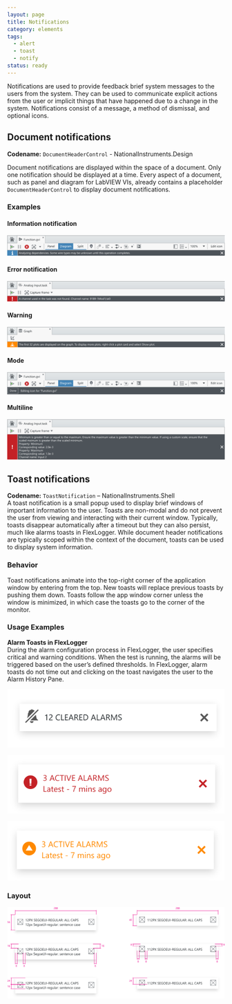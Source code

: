 ```yaml
---
layout: page
title: Notifications
category: elements
tags:
  - alert
  - toast
  - notify
status: ready
---
```


Notifications are used to provide feedback brief system messages to the users from the system. They can be used to communicate explicit actions from the user or implicit things that have happened due to a change in the system. Notifications consist of a message, a method of dismissal, and optional icons.

## Document notifications

**Codename:** `DocumentHeaderControl` - NationalInstruments.Design

Document notifications are displayed within the space of a document. Only one notification should be displayed at a time. Every aspect of a document, such as panel and diagram for LabVIEW VIs, already contains a placeholder `DocumentHeaderControl` to display document notifications.




### Examples
#### Information notification

![Information notification example](../../images/elements/notifications/notifications-document-info.svg)

#### Error notification

![Error notification example](../../images/elements/notifications/notifications-document-error.svg)

#### Warning

![Warning notification example](../../images/elements/notifications/notifications-document-warning.svg)

#### Mode

![Mode notification example](../../images/elements/notifications/notifications-document-mode.svg)

#### Multiline

![Mutiline notification example](../../images/elements/notifications/notifications-document-multiline.svg) 

## Toast notifications

**Codename:** `ToastNotification` – NationalInstruments.Shell  
A toast notification is a small popup used to display brief windows of important information to the user. Toasts are non-modal and do not prevent the user from viewing and interacting with their current window. Typically, toasts disappear automatically after a timeout but they can also persist, much like alarms toasts in FlexLogger. While document header notifications are typically scoped within the context of the document, toasts can be used to display system information.

### Behavior

Toast notifications animate into the top-right corner of the application window by entering from the top. New toasts will replace previous toasts by pushing them down. Toasts follow the app window corner unless the window is minimized, in which case the toasts go to the corner of the monitor.

### Usage Examples

**Alarm Toasts in FlexLogger**  
During the alarm configuration process in FlexLogger, the user specifies critical and warning conditions. When the test is running, the alarms will be triggered based on the user’s defined thresholds. In FlexLogger, alarm toasts do not time out and clicking on the toast navigates the user to the Alarm History Pane.

![Toast notification cleared exmaple](../../images/elements/notifications/toast-cleared.svg) 

![Toast notification critical example](../../images/elements/notifications/toast-critical-active.svg) 

![Toast notification warning example](../../images/elements/notifications/toast-warning-active.svg) 



### Layout
![Toast notification layout](../../images/elements/notifications/toast-layout.svg) 